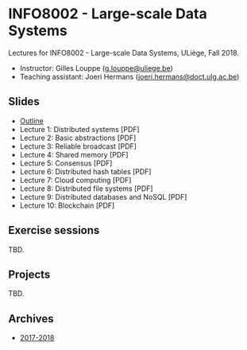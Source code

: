 # INFO8002 - Large-scale Data Systems

Lectures for INFO8002 - Large-scale Data Systems, ULiège, Fall 2018.

- Instructor: Gilles Louppe ([g.louppe@uliege.be](mailto:g.louppe@ulg.ac.be))
- Teaching assistant: Joeri Hermans ([joeri.hermans@doct.ulg.ac.be](mailto:joeri.hermans@doct.ulg.ac.be))

## Slides

- [Outline](https://glouppe.github.io/info8002-large-scale-database-systems/?p=outline.md)
- Lecture 1: Distributed systems [PDF]
- Lecture 2: Basic abstractions [PDF]
- Lecture 3: Reliable broadcast [PDF]
- Lecture 4: Shared memory [PDF]
- Lecture 5: Consensus [PDF]
- Lecture 6: Distributed hash tables [PDF]
- Lecture 7: Cloud computing [PDF]
- Lecture 8: Distributed file systems [PDF]
- Lecture 9: Distributed databases and NoSQL [PDF]
- Lecture 10: Blockchain [PDF]

## Exercise sessions

TBD.


## Projects

TBD.

## Archives

- [2017-2018](https://github.com/glouppe/info8002-large-scale-data-systems/tree/info8002-2017)

